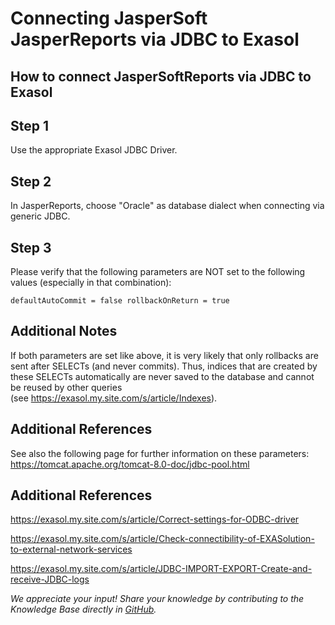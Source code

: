 # Connecting JasperSoft JasperReports via JDBC to Exasol
## How to connect JasperSoftReports via JDBC to Exasol

## Step 1

Use the appropriate Exasol JDBC Driver.

## Step 2

In JasperReports, choose "Oracle" as database dialect when connecting via generic JDBC.

## Step 3

Please verify that the following parameters are NOT set to the following values (especially in that combination): 


```"noformat
defaultAutoCommit = false rollbackOnReturn = true 
```
## Additional Notes

If both parameters are set like above, it is very likely that only rollbacks are sent after SELECTs (and never commits). Thus, indices that are created by these SELECTs automatically are never saved to the database and cannot be reused by other queries (see <https://exasol.my.site.com/s/article/Indexes>).

## Additional References

See also the following page for further information on these parameters:  
<https://tomcat.apache.org/tomcat-8.0-doc/jdbc-pool.html>

## Additional References

<https://exasol.my.site.com/s/article/Correct-settings-for-ODBC-driver>

<https://exasol.my.site.com/s/article/Check-connectibility-of-EXASolution-to-external-network-services>

<https://exasol.my.site.com/s/article/JDBC-IMPORT-EXPORT-Create-and-receive-JDBC-logs>

*We appreciate your input! Share your knowledge by contributing to the Knowledge Base directly in [GitHub](https://github.com/exasol/public-knowledgebase).* 